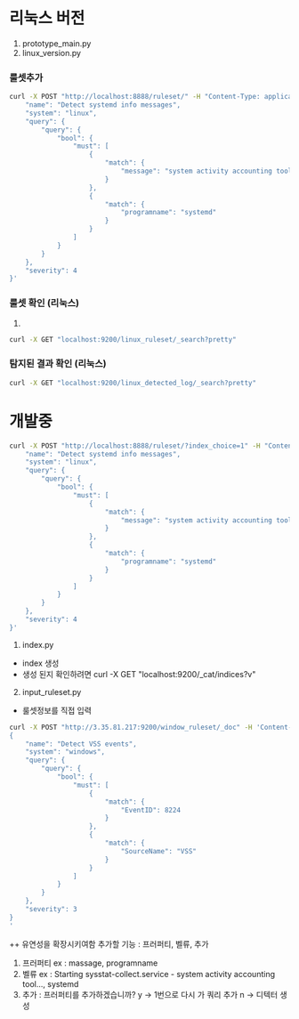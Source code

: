 # 리눅스 버전
1. prototype_main.py
2. linux_version.py
### 룰셋추가
```sh
curl -X POST "http://localhost:8888/ruleset/" -H "Content-Type: application/json" -d '{
    "name": "Detect systemd info messages",
    "system": "linux",
    "query": {
        "query": {
            "bool": {
                "must": [
                    {
                        "match": {
                            "message": "system activity accounting tool"
                        }
                    },
                    {
                        "match": {
                            "programname": "systemd"
                        }
                    }
                ]
            }
        }
    },
    "severity": 4
}'
```
### 룰셋 확인 (리눅스)
1. 
```sh
curl -X GET "localhost:9200/linux_ruleset/_search?pretty"
```

### 탐지된 결과 확인 (리눅스)
```sh
curl -X GET "localhost:9200/linux_detected_log/_search?pretty"
```

# 개발중
```sh
curl -X POST "http://localhost:8888/ruleset/?index_choice=1" -H "Content-Type: application/json" -d '{
    "name": "Detect systemd info messages",
    "system": "linux",
    "query": {
        "query": {
            "bool": {
                "must": [
                    {
                        "match": {
                            "message": "system activity accounting tool"
                        }
                    },
                    {
                        "match": {
                            "programname": "systemd"
                        }
                    }
                ]
            }
        }
    },
    "severity": 4
}'
```

1. index.py
-  index 생성
- 생성 된지 확인하려면 curl -X GET "localhost:9200/_cat/indices?v"
2. input_ruleset.py
- 룰셋정보를 직접 입력

```sh
curl -X POST "http://3.35.81.217:9200/window_ruleset/_doc" -H 'Content-Type: application/json' -d'
{
    "name": "Detect VSS events",
    "system": "windows",
    "query": {
        "query": {
            "bool": {
                "must": [
                    {
                        "match": {
                            "EventID": 8224
                        }
                    },
                    {
                        "match": {
                            "SourceName": "VSS"
                        }
                    }
                ]
            }
        }
    },
    "severity": 3
}
'
```


++ 유연성을 확장시키여함 
추가할 기능 : 프러퍼티, 벨류, 추가 

1. 프러퍼티 ex : massage, programname
2. 벨류 ex : Starting sysstat-collect.service - system activity accounting tool..., systemd
3. 추가 : 프러퍼티를 추가하겠습니까? y -> 1번으로 다시 가 쿼리 추가 n -> 디텍터 생성